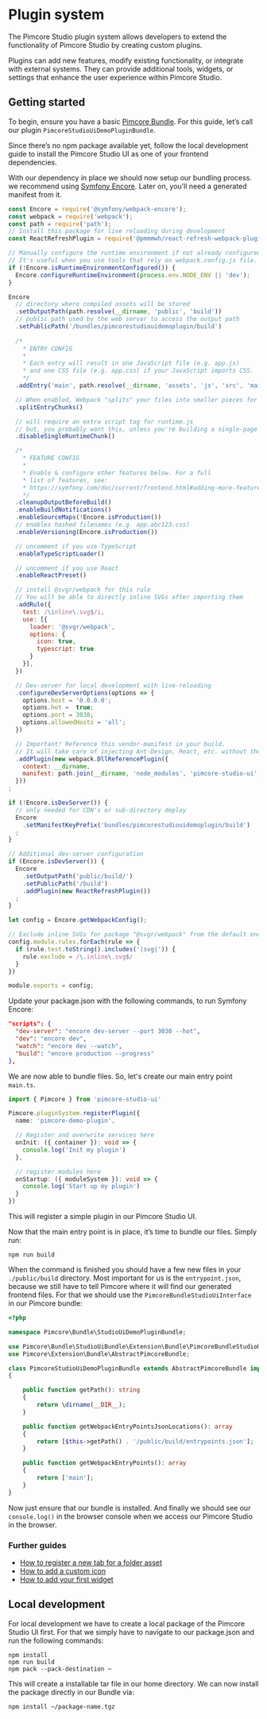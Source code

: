 # Plugin system

The Pimcore Studio plugin system allows developers to extend the functionality of Pimcore Studio by creating custom plugins.

Plugins can add new features, modify existing functionality, or integrate with external systems. They can provide additional tools, widgets, or settings that enhance the user experience within Pimcore Studio.

## Getting started

To begin, ensure you have a basic [Pimcore Bundle](https://pimcore.com/docs/platform/Pimcore/Extending_Pimcore/Bundle_Developers_Guide/). For this guide, let’s call our plugin `PimcoreStudioUiDemoPluginBundle`.

Since there’s no npm package available yet, follow the local development guide to install the Pimcore Studio UI as one of your frontend dependencies.

With our dependency in place we should now setup our bundling process. we recommend using [Symfony Encore](https://symfony.com/doc/current/frontend/encore/installation.html). Later on, you’ll need a generated manifest from it.

``` javascript
const Encore = require('@symfony/webpack-encore');
const webpack = require('webpack');
const path = require('path');
// Install this package for live reloading during development
const ReactRefreshPlugin = require('@pmmmwh/react-refresh-webpack-plugin');

// Manually configure the runtime environment if not already configured yet by the "encore" command.
// It's useful when you use tools that rely on webpack.config.js file.
if (!Encore.isRuntimeEnvironmentConfigured()) {
  Encore.configureRuntimeEnvironment(process.env.NODE_ENV || 'dev');
}

Encore
  // directory where compiled assets will be stored
  .setOutputPath(path.resolve(__dirname, 'public', 'build'))
  // public path used by the web server to access the output path
  .setPublicPath('/bundles/pimcorestudiouidemoplugin/build')
  
  /*
    * ENTRY CONFIG
    *
    * Each entry will result in one JavaScript file (e.g. app.js)
    * and one CSS file (e.g. app.css) if your JavaScript imports CSS.
    */
  .addEntry('main', path.resolve(__dirname, 'assets', 'js', 'src', 'main.ts'))

  // When enabled, Webpack "splits" your files into smaller pieces for greater optimization.
  .splitEntryChunks()

  // will require an extra script tag for runtime.js
  // but, you probably want this, unless you're building a single-page app
  .disableSingleRuntimeChunk()

  /*
    * FEATURE CONFIG
    *
    * Enable & configure other features below. For a full
    * list of features, see:
    * https://symfony.com/doc/current/frontend.html#adding-more-features
    */
  .cleanupOutputBeforeBuild()
  .enableBuildNotifications()
  .enableSourceMaps(!Encore.isProduction())
  // enables hashed filenames (e.g. app.abc123.css)
  .enableVersioning(Encore.isProduction())

  // uncomment if you use TypeScript
  .enableTypeScriptLoader()

  // uncomment if you use React
  .enableReactPreset()

  // install @svgr/webpack for this rule
  // You will be able to directly inline SVGs after importing them
  .addRule({
    test: /\inline\.svg$/i,
    use: [{ 
      loader: '@svgr/webpack', 
      options: { 
        icon: true,
        typescript: true
      } 
    }],
  })

  // Dev-server for local development with live-reloading
  .configureDevServerOptions(options => {
    options.host = '0.0.0.0';
    options.hot =  true;
    options.port = 3030;
    options.allowedHosts = 'all';
  })

  // Important! Reference this vendor-manifest in your build.
  // It will take care of injecting Ant-Design, React, etc. without the need to bundle it in your plugin.
  .addPlugin(new webpack.DllReferencePlugin({
    context: __dirname,
    manifest: path.join(__dirname, 'node_modules', 'pimcore-studio-ui', 'dist', 'vendor',  'vendor-manifest.json')
  }))
;

if (!Encore.isDevServer()) {
  // only needed for CDN's or sub-directory deploy
  Encore
    .setManifestKeyPrefix('bundles/pimcorestudiouidemoplugin/build')
  ;
}

// Additional dev-server configuration
if (Encore.isDevServer()) {
  Encore
    .setOutputPath('public/build/')
    .setPublicPath('/build')
    .addPlugin(new ReactRefreshPlugin())
  ;
}

let config = Encore.getWebpackConfig();

// Exclude inline SVGs for package "@svgr/webpack" from the default encore rule
config.module.rules.forEach(rule => {
  if (rule.test.toString().includes('|svg|')) {
    rule.exclude = /\.inline\.svg$/
  }
})

module.exports = config;
```

Update your package.json with the following commands, to run Symfony Encore:

``` json
"scripts": {
  "dev-server": "encore dev-server --port 3030 --hot",
  "dev": "encore dev",
  "watch": "encore dev --watch",
  "build": "encore production --progress"
},

```

We are now able to bundle files. So, let's create our main entry point `main.ts`. 

``` typescript
import { Pimcore } from 'pimcore-studio-ui'

Pimcore.pluginSystem.registerPlugin({
  name: 'pimcore-demo-plugin',

  // Register and overwrite services here
  onInit: ({ container }): void => {
    console.log('Init my plugin')
  },

  // register modules here
  onStartup: ({ moduleSystem }): void => {
    console.log('Start up my plugin')
  }
})

```

This will register a simple plugin in our Pimcore Studio UI.

Now that the main entry point is in place, it’s time to bundle our files. Simply run:

```
npm run build
```

When the command is finished you should have a few new files in your `./public/build` directory. Most important for us is the `entrypoint.json`, because we still have to tell Pimcore where it will find our generated frontend files. For that we should use the `PimcoreBundleStudioUiInterface` in our Pimcore bundle:

``` PHP
<?php

namespace Pimcore\Bundle\StudioUiDemoPluginBundle;

use Pimcore\Bundle\StudioUiBundle\Extension\Bundle\PimcoreBundleStudioUiInterface;
use Pimcore\Extension\Bundle\AbstractPimcoreBundle;

class PimcoreStudioUiDemoPluginBundle extends AbstractPimcoreBundle implements PimcoreBundleStudioUiInterface
{

    public function getPath(): string
    {
        return \dirname(__DIR__);
    }

    public function getWebpackEntryPointsJsonLocations(): array
    {
        return [$this->getPath() . '/public/build/entrypoints.json'];
    }

    public function getWebpackEntryPoints(): array
    {
        return ['main'];
    }
}
```
Now just ensure that our bundle is installed. And finally we should see our `console.log()` in the browser console when we access our Pimcore Studio in the browser.

### Further guides

- [How to register a new tab for a folder asset](./01_Register_a_tab_for_a_folder_asset.md)
- [How to add a custom icon](./02_Adding_custom_icons.md)
- [How to add your first widget](03_Add_your_first_widget.md)

## Local development

For local development we have to create a local package of the Pimcore Studio UI first. For that we simply have to navigate to our package.json and run the following commands:

```
npm install
npm run build
npm pack --pack-destination ~
```

This will create a installable tar file in our home directory. We can now install the package directly in our Bundle via:

```
npm install ~/package-name.tgz
```
